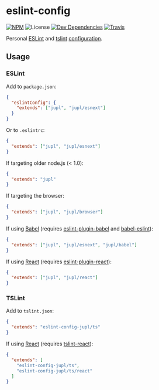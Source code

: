 # eslint-config
[![NPM](http://img.shields.io/npm/v/eslint-config-jupl.svg?style=flat-square)](https://www.npmjs.org/package/eslint-config-jupl)
![License](http://img.shields.io/npm/l/eslint-config-jupl.svg?style=flat-square)
[![Dev Dependencies](http://img.shields.io/david/dev/jupl/eslint-config.svg?style=flat-square)](https://david-dm.org/jupl/eslint-config#info=devDependencies)
[![Travis](http://img.shields.io/travis/jupl/eslint-config.svg?style=flat-square&label=travis)](https://travis-ci.org/jupl/eslint-config)

Personal [ESLint](http://eslint.org/) and
[tslint](https://palantir.github.io/tslint/)
[configuration](http://eslint.org/docs/developer-guide/shareable-configs.html).

## Usage

### ESLint

Add to  `package.json`:

```json
{
  "eslintConfig": {
    "extends": ["jupl", "jupl/esnext"]
  }
}
```

Or to `.eslintrc`:

```json
{
  "extends": ["jupl", "jupl/esnext"]
}
```

If targeting older node.js (< 1.0):

```json
{
  "extends": "jupl"
}
```

If targeting the browser:

```json
{
  "extends": ["jupl", "jupl/browser"]
}
```

If using [Babel](http://babeljs.io/) (requires
[eslint-plugin-babel](babel/eslint-plugin-babel) and
[babel-eslint](babel/babel-eslint)):

```json
{
  "extends": ["jupl", "jupl/esnext", "jupl/babel"]
}
```

If using [React](facebook/react) (requires
[eslint-plugin-react](yannickcr/eslint-plugin-babel)):

```json
{
  "extends": ["jupl", "jupl/react"]
}
```

### TSLint

Add to  `tslint.json`:

```json
{
  "extends": "eslint-config-jupl/ts"
}
```

If using [React](facebook/react) (requires
[tslint-react](palantir/tslint-react)):

```json
{
  "extends": [
    "eslint-config-jupl/ts",
    "eslint-config-jupl/ts/react"
  ]
}
```
